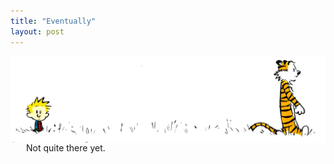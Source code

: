 ```yaml
---
title: "Eventually"
layout: post
---
```

 
 <div>
   <div style="display: inline-block;">
<!--     <img src="https://user-images.githubusercontent.com/39643559/126664810-99b76e9c-2b72-4315-8339-7c5495c87f8f.jpg" alt="Credit: CBS Photo Archive, The Bad Fish Paradigm" style="vertical-align:middle" width="455"> -->
    <img src="/assets/CH.jpg" alt="Calvin & Hobbes" style="vertical-align:middle" width="557">
   </div>
   <div style="display: inline-block; margin:0 0 0 25px;">
<!--     Hello World! <br>
    Still working. <br>
    Just not ready yet. <br> -->
    Not quite there yet.
   </div>
</div>
 
